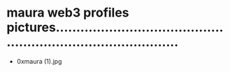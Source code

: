 # maura web3 profiles pictures...................................................................................
- 0xmaura (1).jpg
